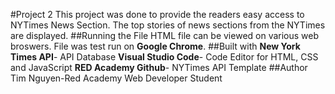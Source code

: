 #Project 2
This project was done to provide the readers easy access to NYTimes News Section. The top stories of news sections from the NYTimes are displayed.
##Running the File
HTML file can be viewed on various web broswers. File was test run on **Google Chrome**.
##Built with
**New York Times API**- API Database
**Visual Studio Code**- Code Editor for HTML, CSS and JavaScript
**RED Academy Github**- NYTimes API Template
##Author
Tim Nguyen-Red Academy Web Developer Student
